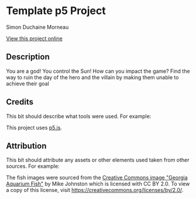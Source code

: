 # Template p5 Project

Simon Duchaine Morneau

[View this project online](https://simon-cod.github.io/Cart-253/Topics/Variation_Jam/The_Sun_3rd_variation)

## Description

You are a god! You control the Sun! How can you impact the game? Find the way to ruin the day of the hero and the villain by making them unable to achieve their goal

## Credits

This bit should describe what tools were used. For example:

This project uses [p5.js](https://p5js.org).

## Attribution

This bit should attribute any assets or other elements used taken from other sources. For example:

The fish images were sourced from the [Creative Commons image "Georgia Aquarium Fish"](https://search.creativecommons.org/photos/96f6f770-eac1-488c-8abb-16bee7bcc874) by Mike Johnston which is licensed with CC BY 2.0. To view a copy of this license, visit https://creativecommons.org/licenses/by/2.0/.
